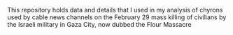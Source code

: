 This repository holds data and details that I used in my analysis of chyrons used by cable news channels on the February 29 mass killing of civilians by the Israeli military in Gaza City, now dubbed the Flour Massacre

